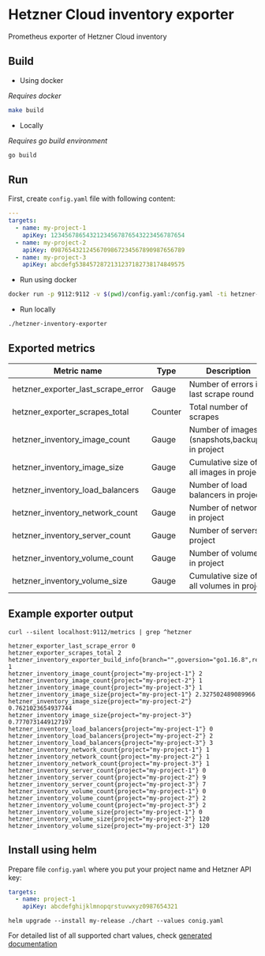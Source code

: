 # Hetzner Cloud inventory exporter

Prometheus exporter of Hetzner Cloud inventory


## Build

- Using docker

_Requires docker_

```bash
make build
```

- Locally

_Requires go build environment_

```bash
go build
```

## Run

First, create `config.yaml` file with following content:

```yaml
---
targets:
  - name: my-project-1
    apiKey: 12345678654321234567876543223456787654
  - name: my-project-2
    apiKey: 09876543212456709867234567890987656789
  - name: my-project-3
    apiKey: abcdefg5384572872131237182738174849575
```

- Run using docker

```bash
docker run -p 9112:9112 -v $(pwd)/config.yaml:/config.yaml -ti hetzner-inventory-exporter:1.0.0
```

- Run locally

```bash
./hetzner-inventory-exporter
```

## Exported metrics

| Metric name                        | Type    | Description                                     |
|------------------------------------|---------|-------------------------------------------------|
| hetzner_exporter_last_scrape_error | Gauge   | Number of errors in last scrape round           |
| hetzner_exporter_scrapes_total     | Counter | Total number of scrapes                         |
| hetzner_inventory_image_count      | Gauge   | Number of images (snapshots,backups) in project |
| hetzner_inventory_image_size       | Gauge   | Cumulative size of all images in project        |
| hetzner_inventory_load_balancers   | Gauge   | Number of load balancers in project             |
| hetzner_inventory_network_count    | Gauge   | Number of networks in project                   |
| hetzner_inventory_server_count     | Gauge   | Number of servers in project                    |
| hetzner_inventory_volume_count     | Gauge   | Number of volumes in project                    |
| hetzner_inventory_volume_size      | Gauge   | Cumulative size of all volumes in project       |

## Example exporter output

```
curl --silent localhost:9112/metrics | grep ^hetzner

hetzner_exporter_last_scrape_error 0
hetzner_exporter_scrapes_total 2
hetzner_inventory_exporter_build_info{branch="",goversion="go1.16.8",revision="",version=""} 1
hetzner_inventory_image_count{project="my-project-1"} 2
hetzner_inventory_image_count{project="my-project-2"} 1
hetzner_inventory_image_count{project="my-project-3"} 1
hetzner_inventory_image_size{project="my-project-1"} 2.327502489089966
hetzner_inventory_image_size{project="my-project-2"} 0.7621023654937744
hetzner_inventory_image_size{project="my-project-3"} 0.7770731449127197
hetzner_inventory_load_balancers{project="my-project-1"} 0
hetzner_inventory_load_balancers{project="my-project-2"} 2
hetzner_inventory_load_balancers{project="my-project-3"} 3
hetzner_inventory_network_count{project="my-project-1"} 1
hetzner_inventory_network_count{project="my-project-2"} 1
hetzner_inventory_network_count{project="my-project-3"} 1
hetzner_inventory_server_count{project="my-project-1"} 0
hetzner_inventory_server_count{project="my-project-2"} 9
hetzner_inventory_server_count{project="my-project-3"} 7
hetzner_inventory_volume_count{project="my-project-1"} 0
hetzner_inventory_volume_count{project="my-project-2"} 2
hetzner_inventory_volume_count{project="my-project-3"} 2
hetzner_inventory_volume_size{project="my-project-1"} 0
hetzner_inventory_volume_size{project="my-project-2"} 120
hetzner_inventory_volume_size{project="my-project-3"} 120
```

## Install using helm

Prepare file `config.yaml` where you put your project name and Hetzner API key:

```yaml
targets:
  - name: project-1
    apiKey: abcdefghijklmnopqrstuvwxyz0987654321
```

```shell
helm upgrade --install my-release ./chart --values conig.yaml
```

For detailed list of all supported chart values, check [generated documentation](chart)
